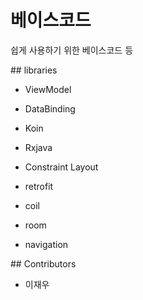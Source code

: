 # 베이스코드

쉽게 사용하기 위한 베이스코드 등

## libraries

-   ViewModel
    
-   DataBinding
    
-   Koin
    
-   Rxjava
    
-   Constraint Layout
    
-   retrofit
    
-   coil
    
-   room
    
-   navigation
    

## Contributors

-   이재우
